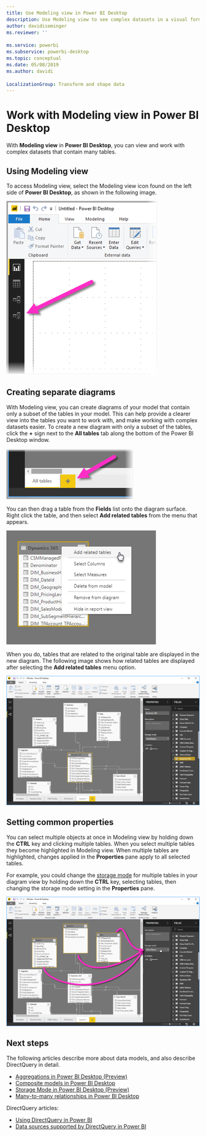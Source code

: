 ```yaml
---
title: Use Modeling view in Power BI Desktop
description: Use Modeling view to see complex datasets in a visual format in Power BI Desktop
author: davidiseminger
ms.reviewer: ''

ms.service: powerbi
ms.subservice: powerbi-desktop
ms.topic: conceptual
ms.date: 05/08/2019
ms.author: davidi

LocalizationGroup: Transform and shape data
---
```


# Work with Modeling view in Power BI Desktop

With **Modeling view** in **Power BI Desktop**, you can view and work with complex datasets that contain many tables.


## Using Modeling view

To access Modeling view, select the Modeling view icon found on the left side of **Power BI Desktop**, as shown in the following image.

![The Modeling view icon  in Power BI Desktop](media/desktop-modeling-view/modeling-view_02.png)

## Creating separate diagrams

With Modeling view, you can create diagrams of your model that contain only a subset of the tables in your model. This can help provide a clearer view into the tables you want to work with, and make working with complex datasets easier. To create a new diagram with only a subset of the tables, click the **+** sign next to the **All tables** tab along the bottom of the Power BI Desktop window.

![Create a new diagram by clicking the + sign in the tabs section](media/desktop-modeling-view/modeling-view_03.png)

You can then drag a table from the **Fields** list onto the diagram surface. Right click the table, and then select **Add related tables** from the menu that appears.

![Right-click a table and select Add related tables](media/desktop-modeling-view/modeling-view_04.png)

When you do, tables that are related to the original table are displayed in the new diagram. The following image shows how related tables are displayed after selecting the **Add related tables** menu option.

![Showing related tables](media/desktop-modeling-view/modeling-view_05.png)

## Setting common properties

You can select multiple objects at once in Modeling view by holding down the **CTRL** key and clicking multiple tables. When you select multiple tables they become highlighted in Modeling view. When multiple tables are highlighted, changes applied in the **Properties** pane apply to all selected tables.

For example, you could change the [storage mode](desktop-storage-mode.md) for multiple tables in your diagram view by holding down the **CTRL** key, selecting tables, then changing the storage mode setting in the **Properties** pane.

![Select multiple tables by holding CTRL, then set common properties across all selected tables](media/desktop-modeling-view/modeling-view_06.png)


## Next steps

The following articles describe more about data models, and also describe DirectQuery in detail.

* [Aggregations in Power BI Desktop (Preview)](desktop-aggregations.md)
* [Composite models in Power BI Desktop](desktop-composite-models.md)
* [Storage Mode in Power BI Desktop (Preview)](desktop-storage-mode.md)
* [Many-to-many relationships in Power BI Desktop](desktop-many-to-many-relationships.md)


DirectQuery articles:

* [Using DirectQuery in Power BI](../connect-data/desktop-directquery-about.md)
* [Data sources supported by DirectQuery in Power BI](../connect-data/power-bi-data-sources.md)

